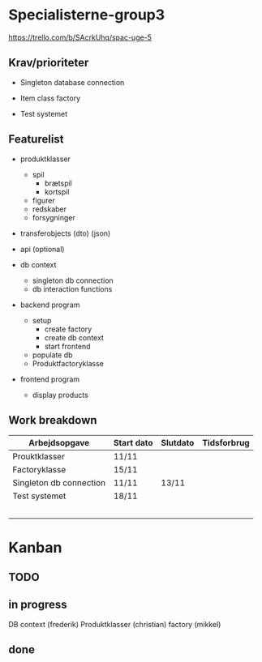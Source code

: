 # Specialisterne-group3


https://trello.com/b/SAcrkUhq/spac-uge-5


## Krav/prioriteter

- Singleton database connection

- Item class factory

- Test systemet

## Featurelist

- produktklasser
    - spil
        - brætspil
        - kortspil
    - figurer
    - redskaber
    - forsygninger
    
- transferobjects (dto) (json)

- api (optional)

- db context  
    - singleton db connection
    - db interaction functions

- backend program
    - setup
      - create factory
      - create db context
      - start frontend
    - populate db
    - Produktfactoryklasse

- frontend program
    - display products

## Work breakdown

| Arbejdsopgave           | Start dato | Slutdato | Tidsforbrug |
| ----------------------- | ---------- | -------- | ----------- |
| Prouktklasser           | 11/11      |          |             |
| Factoryklasse           | 15/11      |          |             |
| Singleton db connection | 11/11      | 13/11    |             |
| Test systemet           | 18/11      |          |             |
|                         |            |          |             |
|                         |            |          |             |
|                         |            |          |             |
|                         |            |          |             |
|                         |            |          |             |

# Kanban
## TODO

## in progress

DB context (frederik)
Produktklasser (christian)
factory (mikkel)

## done
